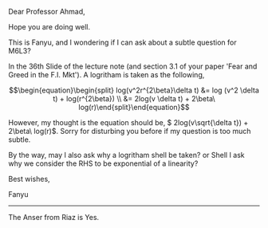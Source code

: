 Dear Professor Ahmad,

Hope you are doing well.

This is Fanyu, and I wondering if I can ask about a subtle question for M6L3?

In the 36th Slide of the lecture note (and section 3.1 of your paper 'Fear and Greed in the F.I. Mkt'). A logritham is taken as the following,

$$\begin{equation}\begin{split} log(v^2r^{2\beta}\delta t) &= log (v^2 \delta t) + log(r^{2\beta}) \\ &=   2log(v \delta t) + 2\beta\  log(r)\end{split}\end{equation}$$

However, my thought is the equation should be, $ 2log(v\sqrt{\delta t}) + 2\beta\  log(r)$. Sorry for disturbing you before if my question is too much subtle. 

By the way, may I also ask why a logritham shell be taken? or Shell I ask why we consider the RHS to be exponential of a linearity?

Best wishes,

Fanyu

---

The Anser from Riaz is Yes.

